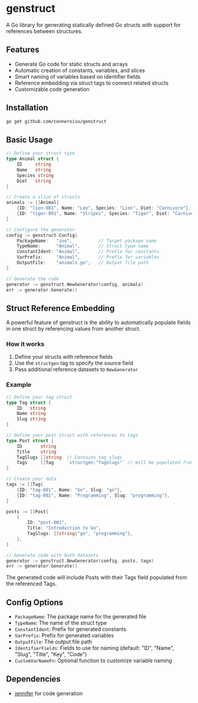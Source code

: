 # genstruct

A Go library for generating statically defined Go structs with support for references between structures.

## Features

- Generate Go code for static structs and arrays
- Automatic creation of constants, variables, and slices
- Smart naming of variables based on identifier fields
- Reference embedding via struct tags to connect related structs
- Customizable code generation

## Installation

```bash
go get github.com/conneroisu/genstruct
```

## Basic Usage

```go
// Define your struct type
type Animal struct {
    ID     string
    Name   string
    Species string
    Diet   string
}

// Create a slice of structs
animals := []Animal{
    {ID: "lion-001", Name: "Leo", Species: "Lion", Diet: "Carnivore"},
    {ID: "tiger-001", Name: "Stripes", Species: "Tiger", Diet: "Carnivore"},
}

// Configure the generator
config := genstruct.Config{
    PackageName:   "zoo",          // Target package name
    TypeName:      "Animal",       // Struct type name
    ConstantIdent: "Animal",       // Prefix for constants
    VarPrefix:     "Animal",       // Prefix for variables
    OutputFile:    "animals.go",   // Output file path
}

// Generate the code
generator := genstruct.NewGenerator(config, animals)
err := generator.Generate()
```

## Struct Reference Embedding

A powerful feature of genstruct is the ability to automatically populate fields in one struct by referencing values from another struct.

### How it works

1. Define your structs with reference fields
2. Use the `structgen` tag to specify the source field
3. Pass additional reference datasets to `NewGenerator`

### Example

```go
// Define your tag struct
type Tag struct {
    ID   string
    Name string
    Slug string
}

// Define your post struct with references to tags
type Post struct {
    ID       string
    Title    string
    TagSlugs []string  // Contains tag slugs
    Tags     []Tag     `structgen:"TagSlugs"` // Will be populated from TagSlugs
}

// Create your data
tags := []Tag{
    {ID: "tag-001", Name: "Go", Slug: "go"},
    {ID: "tag-002", Name: "Programming", Slug: "programming"},
}

posts := []Post{
    {
        ID: "post-001", 
        Title: "Introduction to Go",
        TagSlugs: []string{"go", "programming"},
    },
}

// Generate code with both datasets
generator := genstruct.NewGenerator(config, posts, tags)
err := generator.Generate()
```

The generated code will include Posts with their Tags field populated from the referenced Tags.

## Config Options

- `PackageName`: The package name for the generated file
- `TypeName`: The name of the struct type
- `ConstantIdent`: Prefix for generated constants
- `VarPrefix`: Prefix for generated variables
- `OutputFile`: The output file path
- `IdentifierFields`: Fields to use for naming (default: "ID", "Name", "Slug", "Title", "Key", "Code")
- `CustomVarNameFn`: Optional function to customize variable naming

## Dependencies

- [jennifer](https://github.com/dave/jennifer) for code generation